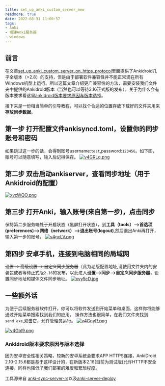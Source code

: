 ```yaml
---
title: set_up_anki_custom_server_new
readmore: true
date: 2022-08-31 11:00:57
tags: 
- Anki
- 搭建Anki服务器
- windows
---
```

## 前言
在文章[set_up_anki_custom_server_on_https_protocol](https://dobefore.github.io/set_up_anki_custom_server_on_https_protocol/)里面提供了Ankidroid几乎全版本（>2.8）的支持，但是由于部署软件兼容性并不能正常滴在所有Windows机型上运行。所以这篇文章介绍更广兼容性的方法，需要安装我们文件夹中提供的Ankidroid版本（当然也可以等待2.16正式版的发布），关于为什么会有版本要求看这里[ankidroid版本要求原因与版本选择](#ankidroid版本要求原因与版本选择)。

接下来是一份相当简单的引导教程，可以找个合适的位置存放下载好的文件夹用来**存放同步数据**。

## 第一步  打开配置文件ankisyncd.toml，设置你的同步账号和密码
如果跳过这一步的话，会得到账号username:`test`,password:`123456`。如下图，账号可以随意填写，输入后记得保存。
[![v4GRLq.png](https://s1.ax1x.com/2022/08/31/v4GRLq.png)](https://imgse.com/i/v4GRLq)

## 第二步 双击启动ankiserver，查看同步地址（用于Ankidroid的配置）
[![xvcWQO.png](https://s1.ax1x.com/2022/11/07/xvcWQO.png)](https://imgse.com/i/xvcWQO)

## 第三步 打开Anki，输入账号(来自第一步)，点击同步
保持第二步服务端处于开启状态（黑屏打开状态），到**工具（tools）-->首选项(preferences)-->网络（network）-->退出账号(logout)**,然后退出Anki再打开，输入第一步的账号。
[![v4gcLV.png](https://s1.ax1x.com/2022/08/31/v4gcLV.png)](https://imgse.com/i/v4gcLV)

## 第四步 安卓手机，连接到电脑相同的局域网
~~设置 -> 高级设置 -> 自定义同步服务器~~（此为老版配置地址,请使用文件夹内的安装包或者等待正式版`2.16`的发布，以此进入**设置-->同步-->自定义同步服务器**，设置同步地址和媒体文件同步地址。
[![xvy5cD.jpg](https://s1.ax1x.com/2022/11/07/xvy5cD.jpg)](https://imgse.com/i/xvy5cD)

## 一些额外话
为便于后续服务器软件打开，你可以将软件发送到开始菜单和桌面，这样你将能够通过开始菜单搜索找到我们的应用，
操作方法也很简单，在我们文件夹找到`send.exe`,双击它，允许管理员运行。
[![v4GqyR.png](https://s1.ax1x.com/2022/08/31/v4GqyR.png)](https://imgse.com/i/v4GqyR)

[![v4Gbl9.png](https://s1.ax1x.com/2022/08/31/v4Gbl9.png)](https://imgse.com/i/v4Gbl9)



### Ankidroid版本要求原因与版本选择
因为安卓安全性相关策略，较新的安卓系统会要求APP HTTPS连接，AnkiDroid 2.10-2.15.6都是基于这样设计的，在新版本2.16(目前为测试版)允许HTTP不安全连接，同样也降低了我们部署的难度和繁琐程度。

工具源来自 [anki-sync-server-rs](https://github.com/ankicommunity/anki-sync-server-rs)以及[anki-server-deploy](https://github.com/dobefore/anki-server-deploy)
